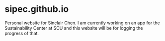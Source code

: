 # sipec.github.io
Personal website for Sinclair Chen. I am currently working on an app for the Sustainability Center at SCU and this website will be for logging the progress of that.
